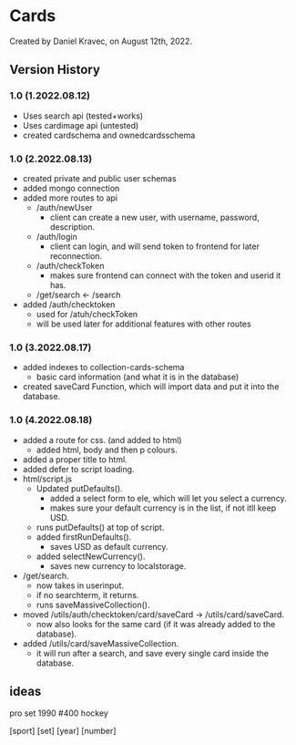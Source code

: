 # Cards
Created by Daniel Kravec, on August 12th, 2022.
## Version History

### 1.0 (1.2022.08.12)
- Uses search api (tested+works)
- Uses cardimage api (untested)
- created cardschema and ownedcardsschema 

### 1.0 (2.2022.08.13)
- created private and public user schemas
- added mongo connection
- added more routes to api 
    - /auth/newUser
        - client can create a new user, with username, password, description.
    - /auth/login
        - client can login, and will send token to frontend for later reconnection.
    - /auth/checkToken
        - makes sure frontend can connect with the token and userid it has.
    - /get/search <- /search
- added /auth/checktoken 
    - used for /atuh/checkToken
    - will be used later for additional features with other routes

### 1.0 (3.2022.08.17)
- added indexes to collection-cards-schema
    - basic card information (and what it is in the database)
- created saveCard Function, which will import data and put it into the database.

### 1.0 (4.2022.08.18)
- added a route for css. (and added to html)
    - added html, body and then p colours.
- added a proper title to html.
- added defer to script loading.
- html/script.js
    - Updated putDefaults().
        - added a select form to ele, which will let you select a currency.
        - makes sure your default currency is in the list, if not itll keep USD.
    - runs putDefaults() at top of script.
    - added firstRunDefaults().
        - saves USD as default currency.
    - added selectNewCurrency().
        - saves new currency to localstorage.
- /get/search.
    - now takes in userinput.
    - if no searchterm, it returns.
    - runs saveMassiveCollection().
- moved /utils/auth/checktoken/card/saveCard -> /utils/card/saveCard.
    - now also looks for the same card (if it was already added to the database).
- added /utils/card/saveMassiveCollection.
    - it will run after a search, and save every single card inside the database.

## ideas

pro set 1990 #400 hockey

[sport] [set] [year] [number]